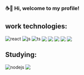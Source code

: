 ### ☕👋  Hi, welcome to my profile!
## work technologies:
<div style="display: inline_block">
  <img align="center" alt="react" src="https://img.shields.io/badge/React-20232A?style=for-the-badge&logo=react&logoColor=61DAFB" />
  <img align="center" alt="js" src="https://img.shields.io/badge/JavaScript-F7DF1E?style=for-the-badge&logo=javascript&logoColor=black" />
  <img align="center" alt="ts" src="https://img.shields.io/badge/TypeScript-007ACC?style=for-the-badge&logo=typescript&logoColor=white" />
  <img align="center" src="https://img.shields.io/badge/PHP-777BB4?style=for-the-badge&logo=php&logoColor=white" />
  <img align="center" src="https://img.shields.io/badge/-Delphi-EE1F35?style=for-the-badge&logo=Delphi"/>
  <img align="center" src ="https://img.shields.io/badge/-Oracle-F80000?style=for-the-badge&logo=oracle&logoColor=white"/>
  <img align="center" src="https://img.shields.io/badge/Git-E34F26?style=for-the-badge&logo=git&logoColor=white"/>
  <img align="center" src="https://img.shields.io/badge/GitHub-100000?style=for-the-badge&logo=github&logoColor=white"/>
</div>

## Studying:
<div style="display: inline_block">
  <img align="center" alt="nodejs" src="https://img.shields.io/badge/Node.js-43853D?style=for-the-badge&logo=node.js&logoColor=white" />
  <img align="center" src="https://img.shields.io/badge/Git-E34F26?style=for-the-badge&logo=git&logoColor=white"/>
</div><br/>
